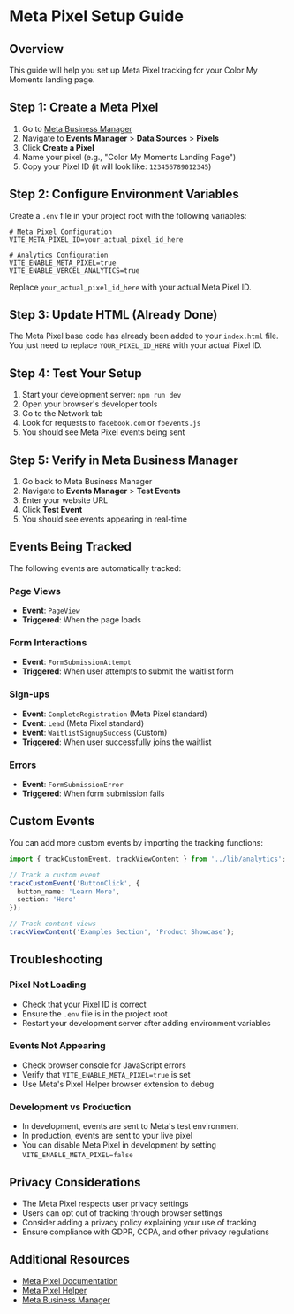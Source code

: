 # Meta Pixel Setup Guide

## Overview
This guide will help you set up Meta Pixel tracking for your Color My Moments landing page.

## Step 1: Create a Meta Pixel

1. Go to [Meta Business Manager](https://business.facebook.com/)
2. Navigate to **Events Manager** > **Data Sources** > **Pixels**
3. Click **Create a Pixel**
4. Name your pixel (e.g., "Color My Moments Landing Page")
5. Copy your Pixel ID (it will look like: `123456789012345`)

## Step 2: Configure Environment Variables

Create a `.env` file in your project root with the following variables:

```env
# Meta Pixel Configuration
VITE_META_PIXEL_ID=your_actual_pixel_id_here

# Analytics Configuration
VITE_ENABLE_META_PIXEL=true
VITE_ENABLE_VERCEL_ANALYTICS=true
```

Replace `your_actual_pixel_id_here` with your actual Meta Pixel ID.

## Step 3: Update HTML (Already Done)

The Meta Pixel base code has already been added to your `index.html` file. You just need to replace `YOUR_PIXEL_ID_HERE` with your actual Pixel ID.

## Step 4: Test Your Setup

1. Start your development server: `npm run dev`
2. Open your browser's developer tools
3. Go to the Network tab
4. Look for requests to `facebook.com` or `fbevents.js`
5. You should see Meta Pixel events being sent

## Step 5: Verify in Meta Business Manager

1. Go back to Meta Business Manager
2. Navigate to **Events Manager** > **Test Events**
3. Enter your website URL
4. Click **Test Event**
5. You should see events appearing in real-time

## Events Being Tracked

The following events are automatically tracked:

### Page Views
- **Event**: `PageView`
- **Triggered**: When the page loads

### Form Interactions
- **Event**: `FormSubmissionAttempt`
- **Triggered**: When user attempts to submit the waitlist form

### Sign-ups
- **Event**: `CompleteRegistration` (Meta Pixel standard)
- **Event**: `Lead` (Meta Pixel standard)
- **Event**: `WaitlistSignupSuccess` (Custom)
- **Triggered**: When user successfully joins the waitlist

### Errors
- **Event**: `FormSubmissionError`
- **Triggered**: When form submission fails

## Custom Events

You can add more custom events by importing the tracking functions:

```typescript
import { trackCustomEvent, trackViewContent } from '../lib/analytics';

// Track a custom event
trackCustomEvent('ButtonClick', {
  button_name: 'Learn More',
  section: 'Hero'
});

// Track content views
trackViewContent('Examples Section', 'Product Showcase');
```

## Troubleshooting

### Pixel Not Loading
- Check that your Pixel ID is correct
- Ensure the `.env` file is in the project root
- Restart your development server after adding environment variables

### Events Not Appearing
- Check browser console for JavaScript errors
- Verify that `VITE_ENABLE_META_PIXEL=true` is set
- Use Meta's Pixel Helper browser extension to debug

### Development vs Production
- In development, events are sent to Meta's test environment
- In production, events are sent to your live pixel
- You can disable Meta Pixel in development by setting `VITE_ENABLE_META_PIXEL=false`

## Privacy Considerations

- The Meta Pixel respects user privacy settings
- Users can opt out of tracking through browser settings
- Consider adding a privacy policy explaining your use of tracking
- Ensure compliance with GDPR, CCPA, and other privacy regulations

## Additional Resources

- [Meta Pixel Documentation](https://developers.facebook.com/docs/facebook-pixel/)
- [Meta Pixel Helper](https://developers.facebook.com/docs/facebook-pixel/implementation/debugging)
- [Meta Business Manager](https://business.facebook.com/) 